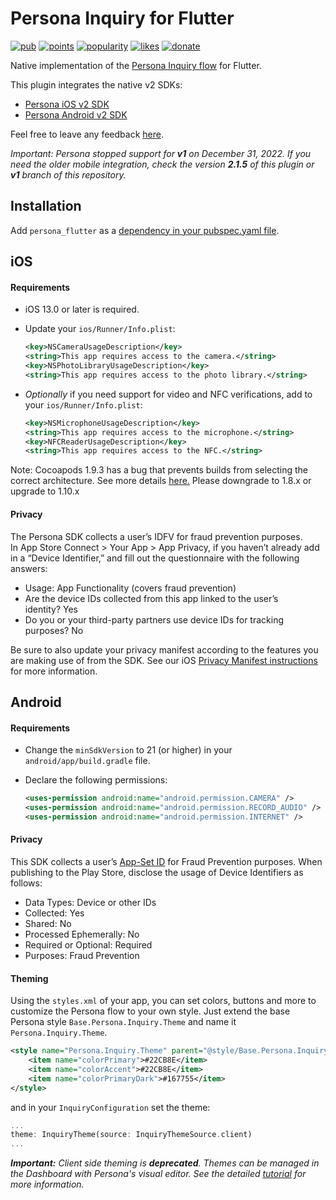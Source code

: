 # Persona Inquiry for Flutter

[![pub](https://img.shields.io/pub/v/persona_flutter.svg)](https://pub.dev/packages/persona_flutter)
[![points](https://img.shields.io/pub/points/persona_flutter)](https://pub.dev/packages/persona_flutter)
[![popularity](https://img.shields.io/pub/popularity/persona_flutter)](https://pub.dev/packages/persona_flutter)
[![likes](https://img.shields.io/pub/likes/persona_flutter)](https://pub.dev/packages/persona_flutter)
[![donate](https://img.shields.io/badge/Buy%20me%20a%20beer-orange.svg)](https://www.buymeacoffee.com/jpereira)

Native implementation of the [Persona Inquiry flow](https://docs.withpersona.com/docs) for Flutter.

This plugin integrates the native v2 SDKs:

- [Persona iOS v2 SDK](https://docs.withpersona.com/docs/android-sdk-v2-integration-guide)
- [Persona Android v2 SDK](https://docs.withpersona.com/docs/ios-sdk-v2-integration-guide)

Feel free to leave any feedback [here](https://github.com/jorgefspereira/persona_flutter/issues).

*Important: Persona stopped support for **v1** on December 31, 2022. If you need the older mobile integration, check the version **2.1.5** of this plugin or **v1** branch of this repository.*

## Installation

Add `persona_flutter` as a [dependency in your pubspec.yaml file](https://flutter.io/platform-plugins/).

## iOS

#### Requirements

- iOS 13.0 or later is required.
- Update your `ios/Runner/Info.plist`:

    ```xml
    <key>NSCameraUsageDescription</key>
    <string>This app requires access to the camera.</string>
    <key>NSPhotoLibraryUsageDescription</key>
    <string>This app requires access to the photo library.</string>
    ```
    
- *Optionally* if you need support for video and NFC verifications, add to your `ios/Runner/Info.plist`:

    ```xml
    <key>NSMicrophoneUsageDescription</key>
    <string>This app requires access to the microphone.</string>
    <key>NFCReaderUsageDescription</key>
    <string>This app requires access to the NFC.</string>
    ```

Note: Cocoapods 1.9.3 has a bug that prevents builds from selecting the correct architecture. See more details [here.](https://github.com/CocoaPods/CocoaPods/pull/9790) Please downgrade to 1.8.x or upgrade to 1.10.x

#### Privacy

The Persona SDK collects a user’s IDFV for fraud prevention purposes. In App Store Connect > Your App > App Privacy, if you haven’t already add in a “Device Identifier,” and fill out the questionnaire with the following answers:
- Usage: App Functionality (covers fraud prevention)
- Are the device IDs collected from this app linked to the user’s identity? Yes
- Do you or your third-party partners use device IDs for tracking purposes? No

Be sure to also update your privacy manifest according to the features you are making use of from the SDK. See our iOS [Privacy Manifest instructions](https://docs.withpersona.com/docs/ios-privacy-manifest) for more information.

## Android

#### Requirements

- Change the `minSdkVersion` to 21 (or higher) in your `android/app/build.gradle` file.
      
- Declare the following permissions:
  
    ```xml
    <uses-permission android:name="android.permission.CAMERA" />
    <uses-permission android:name="android.permission.RECORD_AUDIO" />
    <uses-permission android:name="android.permission.INTERNET" />
    ```

#### Privacy 

This SDK collects a user’s [App-Set ID](https://developer.android.com/training/articles/app-set-id) for Fraud Prevention purposes. When publishing to the Play Store, disclose the usage of Device Identifiers as follows:
- Data Types: Device or other IDs
- Collected: Yes
- Shared: No
- Processed Ephemerally: No
- Required or Optional: Required
- Purposes: Fraud Prevention

#### Theming

Using the `styles.xml` of your app, you can set colors, buttons and more to customize the Persona flow to your own style. Just extend the base Persona style `Base.Persona.Inquiry.Theme` and name it `Persona.Inquiry.Theme`.

```xml
<style name="Persona.Inquiry.Theme" parent="@style/Base.Persona.Inquiry.Theme">
    <item name="colorPrimary">#22CB8E</item>
    <item name="colorAccent">#22CB8E</item>
    <item name="colorPrimaryDark">#167755</item>
</style>
```

and in your `InquiryConfiguration` set the theme:

```dart
...
theme: InquiryTheme(source: InquiryThemeSource.client)
...
```

*__Important:__ Client side theming is __deprecated__. Themes can be managed in the Dashboard with Persona's visual editor. See the detailed [tutorial](https://help.withpersona.com/articles/6SIHupp847yaEuVMucKAff/tutorial-configure-a-theme-with-flow-editor/) for more information.*
